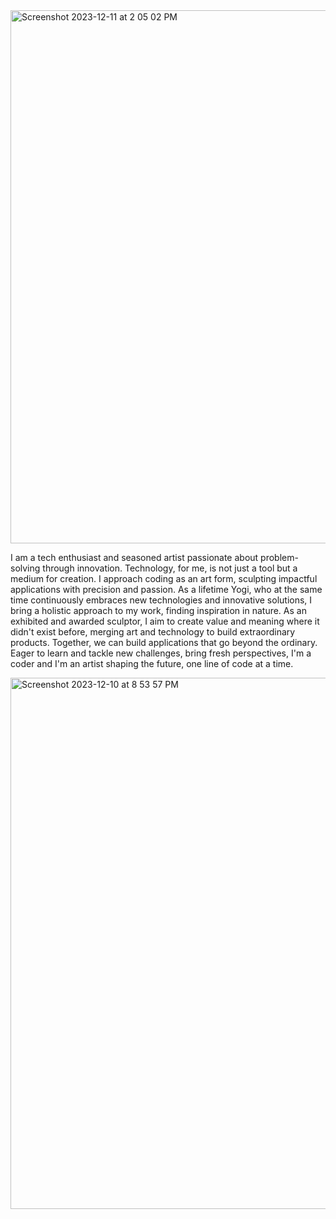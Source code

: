 
<img width="853" alt="Screenshot 2023-12-11 at 2 05 02 PM" src="https://github.com/Mirabordem/Mirabordem/assets/130639536/c3012dec-6a99-435a-9165-266129531fed">



I am a tech enthusiast and seasoned artist passionate about problem-solving through innovation. Technology, for me, is not just a tool but a medium for creation. I approach coding as an art form, sculpting impactful applications with precision and passion. As a lifetime Yogi, who at the same time continuously embraces new technologies and innovative solutions, I bring a holistic approach to my work, finding inspiration in nature.
As an exhibited and awarded sculptor, I aim to create value and meaning where it didn't exist before, merging art and technology to build extraordinary products. Together, we can build applications that go beyond the ordinary. Eager to learn and tackle new challenges, bring fresh perspectives, I'm a coder and I'm an artist shaping the future, one line of code at a time.

<img width="850" alt="Screenshot 2023-12-10 at 8 53 57 PM" src="https://github.com/Mirabordem/Mirabordem/assets/130639536/cb39b02d-6243-4032-acc5-0fe34e0b6dca">

